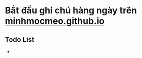 # Bắt đầu ghi chú hàng ngày trên [minhmocmeo.github.io](https://minhmocmeo.github.io)
## Todo List
* 
